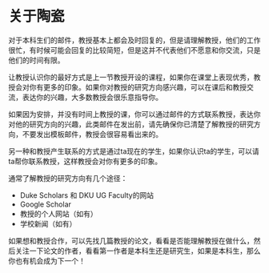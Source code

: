 # 关于陶瓷

对于本科生们的邮件，教授基本上都会及时回复的，但是请理解教授，他们的工作很忙，有时候可能会回复的比较简短，但是这并不代表他们不愿意和你交流，只是他们的时间有限。

让教授认识你的最好方式是上一节教授开设的课程，如果你在课堂上表现优秀，教授会对你有更多的印象。如果你对教授的研究方向感兴趣，可以在课后和教授交流，表达你的兴趣，大多数教授会很乐意指导你。

如果因为安排，并没有时间上教授的课，你可以通过邮件的方式联系教授，表达你对他的研究方向的兴趣，此类邮件在发出前，请先确保你已清楚了解教授的研究方向，不要发出模板邮件，教授会很容易看出来的。

另一种和教授产生联系的方式是通过ta现在的学生，如果你认识ta的学生，可以请ta帮你联系教授，这样教授会对你有更多的印象。

通常了解教授的研究方向有几个途径：

- Duke Scholars 和 DKU UG Faculty的网站
- Google Scholar
- 教授的个人网站（如有）
- 学校新闻（如有）

如果想和教授合作，可以先找几篇教授的论文，看看是否能理解教授在做什么，然后关注一下论文的作者，看看第一作者是本科生还是研究生，如果是本科生，那么你也有机会成为下一个！
